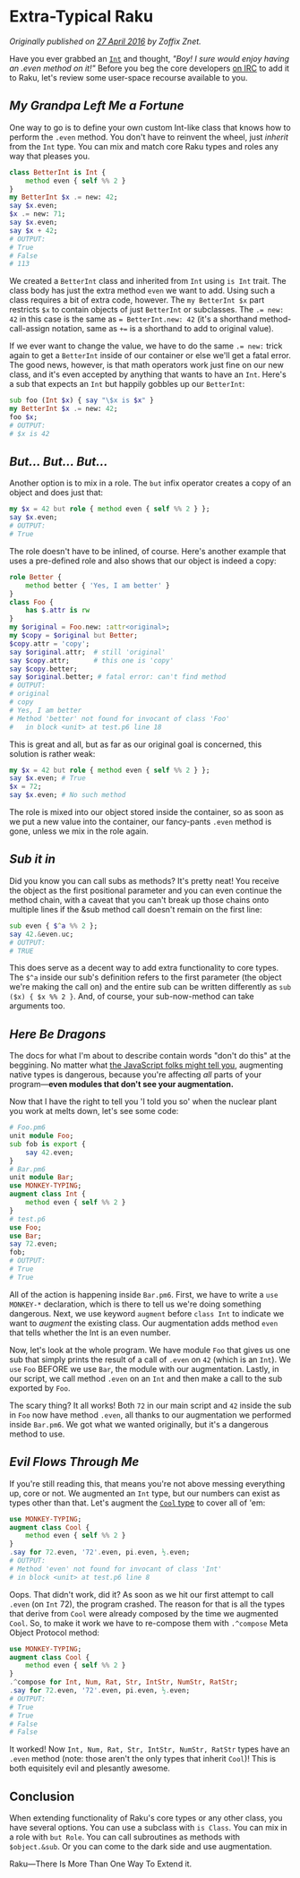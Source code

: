 # Extra-Typical Raku
    
*Originally published on [27 April 2016](https://perl6.party//post/Perl-6-Extra-Typical-Perl-6) by Zoffix Znet.*

Have you ever grabbed an [`Int`](http://docs.raku.org/type/Int) and thought, *"Boy! I sure would enjoy having an .even method on it!"* Before you beg the core developers [on IRC](irc://irc.freenode.net/#raku) to add it to Raku, let's review some user-space recourse available to you.

## *My Grandpa Left Me a Fortune*

One way to go is to define your own custom Int-like class that knows how to perform the `.even` method. You don't have to reinvent the wheel, just *inherit* from the `Int` type. You can mix and match core Raku types and roles any way that pleases you.

```` raku
class BetterInt is Int {
    method even { self %% 2 }
}
my BetterInt $x .= new: 42;
say $x.even;
$x .= new: 71;
say $x.even;
say $x + 42;
# OUTPUT:
# True
# False
# 113
````

We created a `BetterInt` class and inherited from `Int` using `is Int` trait. The class body has just the extra method `even` we want to add. Using such a class requires a bit of extra code, however.  The `my BetterInt $x` part restricts `$x` to contain objects of just `BetterInt` or subclasses. The `.= new: 42` in this case is the same as `= BetterInt.new: 42` (it's a shorthand method-call-assign notation, same as `+=` is a shorthand to add to original value).

If we ever want to change the value, we have to do the same `.= new:` trick again to get a `BetterInt` inside of our container or else we'll get a fatal error.  The good news, however, is that math operators work just fine on our new class, and it's even accepted by anything that wants to have an `Int`. Here's a sub that expects an `Int` but happily gobbles up our `BetterInt`:

```` raku
sub foo (Int $x) { say "\$x is $x" }
my BetterInt $x .= new: 42;
foo $x;
# OUTPUT:
# $x is 42
````

## *But... But... But...*

Another option is to mix in a role.  The `but` infix operator creates a copy of an object and does just that:

```` raku
my $x = 42 but role { method even { self %% 2 } };
say $x.even;
# OUTPUT:
# True
````

The role doesn't have to be inlined, of course. Here's another example that uses a pre-defined role and also shows that our object is indeed a copy:

```` raku
role Better {
    method better { 'Yes, I am better' }
}
class Foo {
    has $.attr is rw
}
my $original = Foo.new: :attr<original>;
my $copy = $original but Better;
$copy.attr = 'copy';
say $original.attr;  # still 'original'
say $copy.attr;      # this one is 'copy'
say $copy.better;
say $original.better; # fatal error: can't find method
# OUTPUT:
# original
# copy
# Yes, I am better
# Method 'better' not found for invocant of class 'Foo'
#   in block <unit> at test.p6 line 18
````

This is great and all, but as far as our original goal is concerned, this solution is rather weak:

```` raku
my $x = 42 but role { method even { self %% 2 } };
say $x.even; # True
$x = 72;
say $x.even; # No such method
````

The role is mixed into our object stored inside the container, so as soon as we put a new value into the container, our fancy-pants `.even` method is gone, unless we mix in the role again.

## *Sub it in*

Did you know you can call subs as methods? It's pretty neat! You receive the object as the first positional parameter and you can even continue the method chain, with a caveat that you can't break up those chains onto multiple lines if the &sub method call doesn't remain on the first line:

```` raku
sub even { $^a %% 2 };
say 42.&even.uc;
# OUTPUT:
# TRUE
````

This does serve as a decent way to add extra functionality to core types. The `$^a` inside our sub's definition refers to the first parameter (the object we're making the call on) and the entire sub can be written differently as `sub ($x) { $x %% 2 }`. And, of course, your sub-now-method can take arguments too.

## *Here Be Dragons*

The docs for what I'm about to describe contain words "don't do this" at the beggining. No matter what [the JavaScript folks might tell you](http://shop.oreilly.com/product/9780596517748.do), augmenting native types is dangerous, because you're affecting *all* parts of your program—**even modules that don't see your augmentation.**

Now that I have the right to tell you 'I told you so' when the nuclear plant you work at melts down, let's see some code:

```` raku
# Foo.pm6
unit module Foo;
sub fob is export {
    say 42.even;
}
# Bar.pm6
unit module Bar;
use MONKEY-TYPING;
augment class Int {
    method even { self %% 2 }
}
# test.p6
use Foo;
use Bar;
say 72.even;
fob;
# OUTPUT:
# True
# True
````

All of the action is happening inside `Bar.pm6`. First, we have to write a `use MONKEY-*` declaration, which is there to tell us we're doing something dangerous. Next, we use keyword `augment` before `class Int` to indicate we want to *augment* the existing class. Our augmentation adds method `even` that tells whether the Int is an even number.

Now, let's look at the whole program. We have module `Foo` that gives us one sub that simply prints the result of a call of `.even` on `42` (which is an `Int`). We `use` `Foo` BEFORE we use `Bar`, the module with our augmentation. Lastly, in our script, we call method `.even` on an `Int` and then make a call to the sub exported by `Foo`.

The scary thing? It all works! Both `72` in our main script and `42` inside the sub in `Foo` now have method `.even`, all thanks to our augmentation we performed inside `Bar.pm6`. We got what we wanted originally, but it's a dangerous method to use.

## *Evil Flows Through Me*

If you're still reading this, that means you're not above messing everything up, core or not. We augmented an `Int` type, but our numbers can exist as types other than that. Let's augment the [`Cool` type](http://docs.raku.org/type/Cool) to cover all of 'em:

```` raku
use MONKEY-TYPING;
augment class Cool {
    method even { self %% 2 }
}
.say for 72.even, '72'.even, pi.even, ½.even;
# OUTPUT:
# Method 'even' not found for invocant of class 'Int'
# in block <unit> at test.p6 line 8
````

Oops. That didn't work, did it? As soon as we hit our first attempt to call `.even` (on `Int` 72), the program crashed. The reason for that is all the types that derive from `Cool` were already composed by the time we augmented `Cool`. So, to make it work we have to re-compose them with `.^compose` Meta Object Protocol method:

```` raku
use MONKEY-TYPING;
augment class Cool {
    method even { self %% 2 }
}
.^compose for Int, Num, Rat, Str, IntStr, NumStr, RatStr;
.say for 72.even, '72'.even, pi.even, ½.even;
# OUTPUT:
# True
# True
# False
# False
````

It worked! Now `Int, Num, Rat, Str, IntStr, NumStr, RatStr` types have an `.even` method
(note: those aren't the only types that inherit `Cool`)! This is both equisitely evil and plesantly awesome.

## Conclusion

When extending functionality of Raku's core types or any other class, you have several options. You can use a subclass with `is Class`. You can mix in a role with `but Role`. You can call subroutines as methods with `$object.&sub`. Or you can come to the dark side and use augmentation.

Raku—There Is More Than One Way To Extend it.
